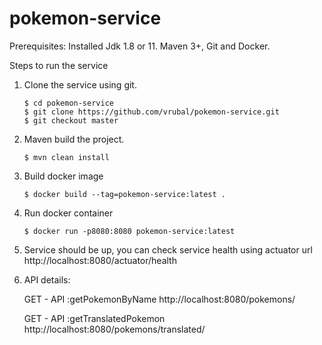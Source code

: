 # pokemon-service

Prerequisites:
Installed Jdk 1.8 or 11. Maven 3+, Git and Docker.

Steps to run the service

1. Clone the service using git.
   ```
   $ cd pokemon-service
   $ git clone https://github.com/vrubal/pokemon-service.git 
   $ git checkout master
   ```
2. Maven build the project.
   ```
   $ mvn clean install
   ```
3. Build docker image
   ```
   $ docker build --tag=pokemon-service:latest .
   ```
4. Run docker container
   ```
   $ docker run -p8080:8080 pokemon-service:latest
   ```
5. Service should be up, you can check service health using actuator url
   http://localhost:8080/actuator/health

6. API details:
   
   GET - API :getPokemonByName 
   http://localhost:8080/pokemons/<name>
  
   GET - API :getTranslatedPokemon
   http://localhost:8080/pokemons/translated/<name>

   
